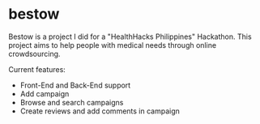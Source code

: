 # bestow
Bestow is a project I did for a "HealthHacks Philippines" Hackathon. This project aims to help people with medical needs through online crowdsourcing.

Current features:
- Front-End and Back-End support
- Add campaign
- Browse and search campaigns
- Create reviews and add comments in campaign
